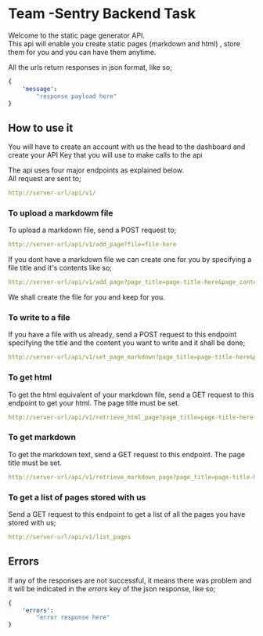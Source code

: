 # Team -Sentry Backend Task

Welcome to the static page generator API.
<br/> This api will enable you create static pages (markdown and html) , store them for you and you can have them anytime.

All the urls return responses in json format, like so;

```yaml
{
    'message':
        "response payload here"
}
```

## How to use it

You will have to create an account with us the head to the dashboard and create your API Key that you will use to make calls to the api

The api uses four major endpoints as explained below. <br/>
All request are sent to;

```yaml
http://server-url/api/v1/
```

### To upload a markdowm file

To upload a markdown file, send a POST request to;

```yaml
http://server-url/api/v1/add_page?file=file-here
```

If you dont have a markdown file we can create one for you by specifying a file title and it's contents like so;

```yaml
http://server-url/api/v1/add_page?page_title=page-title-here&page_content=page-content-here
```

We shall create the file for you and keep for you.

### To write to a file

If you have a file with us already, send a POST request to this endpoint specifying the title and the content you want to write and it shall be done;

```yaml
http://server-url/api/v1/set_page_markdown?page_title=page-title-here&page_content=page-content-here
```

### To get html

To get the html equivalent of your markdown file, send a GET request to this endpoint to get your html. The page title must be set.

```yaml
http://server-url/api/v1/retrieve_html_page?page_title=page-title-here
```

### To get markdown

To get the markdown text, send a GET request to this endpoint. The page title must be set.

```yaml
http://server-url/api/v1/retrieve_markdown_page?page_title=page-title-here
```

### To get a list of pages stored with us

Send a GET request to this endpoint to get a list of all the pages you have stored with us;

```yaml
http://server-url/api/v1/list_pages
```

## Errors

If any of the responses are not successful, it means there was problem and it will be indicated in the *errors* key of the json response, like so;

```yaml
{
    'errors':
        "error response here"
}
```
